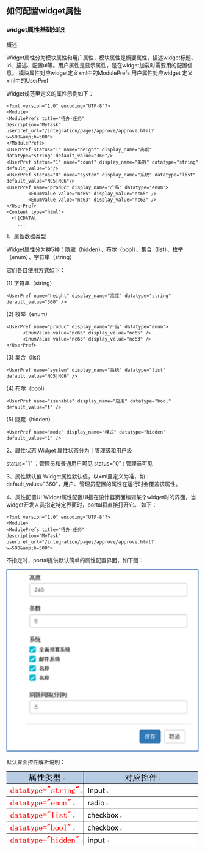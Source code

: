 ## 如何配置widget属性

### widget属性基础知识

概述

Widget属性分为模块属性和用户属性，模块属性是概要属性，描述widget标题、id、描述、配置ui等。用户属性是显示属性，是在widget加载时需要用的配置信息。
模块属性对应widget定义xml中的ModulePrefs 用户属性对应widget 定义xml中的UserPref

Widget规范里定义的属性示例如下：

	<?xml version="1.0" encoding="UTF-8"?>
	<Module>
	<ModulePrefs title="待办-任务"
	description="MyTask"
	userpref_url="/integration/pages/approve/approve.html?w=500&amp;h=500">
	</ModulePrefs>
	<UserPref status="1" name="height" display_name="高度" datatype="string" default_value="360"/> 
	<UserPref status="1" name="count" display_name="条数" datatype="string" default_value="6"/>
	<UserPref status="0" name="system" display_name="系统" datatype="list" default_value="NC5|NC6"/> 
	<UserPref name="produc" display_name="产品" datatype="enum">
	        <EnumValue value="nc65" display_value="nc65" />
	        <EnumValue value="nc63" display_value="nc63" />
	</UserPref>
	<Content type="html">
	  <![CDATA[
		...

1、属性数据类型

Widget属性分为种5种：隐藏（hidden）、布尔（bool）、集合（list）、枚举（enum）、字符串（string）

它们各自使用方式如下：

(1) 字符串（string）

	<UserPref name="height" display_name="高度" datatype="string" default_value="360" />

(2) 枚举（enum）
  
	<UserPref name="produc" display_name="产品" datatype="enum">
	      <EnumValue value="nc65" display_value="nc65" />
	      <EnumValue value="nc63" display_value="nc63" />
	</UserPref>


(3) 集合（list）

	<UserPref name="system" display_name="系统" datatype="list" default_value="NC5|NC6" />

(4) 布尔（bool）

	<UserPref name="isenable" display_name="启用" datatype="bool" default_value="t" />

(5) 隐藏（hidden）

	<UserPref name="mode" display_name="模式" datatype="hidden" default_value="1" />

2、属性状态
Widget 属性状态分为：管理级和用户级

status="1"  ：管理员和普通用户可见
status="0" : 管理员可见

3、属性默认值
Widget属性默认值，以xml里定义为准，如：default_value="360"，用户、管理员配置的属性在运行时会覆盖该属性。

4、属性配置UI
Widget属性配置UI指在设计器页面编辑某个widget时的界面，当widget开发人员指定特定界面时，portal将直接打开它。
如下：

	<?xml version="1.0" encoding="UTF-8"?>
	<Module>
	<ModulePrefs title="待办-任务"
	description="MyTask"
	userpref_url="/integration/pages/approve/approve.html?w=500&amp;h=500">

不指定时，portal提供默认简单的属性配置界面，如下图：

![](/articles/cportal/2-/images/6-1.png)

默认界面控件解析说明：

![](/articles/cportal/2-/images/6-2.PNG)

